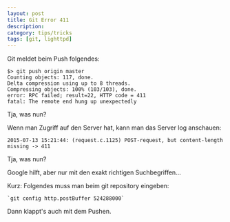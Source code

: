 ```yaml
---
layout: post
title: Git Error 411
description: 
category: tips/tricks
tags: [git, lighttpd]
---
```


Git meldet beim Push folgendes:

    $> git push origin master
    Counting objects: 117, done.
    Delta compression using up to 8 threads.
    Compressing objects: 100% (103/103), done.
    error: RPC failed; result=22, HTTP code = 411
    fatal: The remote end hung up unexpectedly

Tja, was nun?

Wenn man Zugriff auf den Server hat, kann man das Server log anschauen:

    2015-07-13 15:21:44: (request.c.1125) POST-request, but content-length missing -> 411 

Tja, was nun?

Google hilft, aber nur mit den exakt richtigen Suchbegriffen...

Kurz: Folgendes muss man beim git repository eingeben:

    `git config http.postBuffer 524288000`
    
Dann klappt's auch mit dem Pushen.


